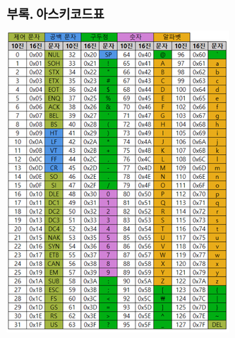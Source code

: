 # 부록. 아스키코드표

![ascii](https://github.com/pr0gr4m/Hello-C-World/blob/main/img/%EC%95%84%EC%8A%A4%ED%82%A4%EC%BD%94%EB%93%9C%ED%91%9C/ascii.png?raw=true)